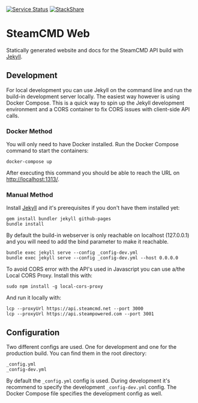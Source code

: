[![Service Status](https://img.shields.io/static/v1?label=service&message=status&color=blue)](https://status.steamcmd.net)
[![StackShare](http://img.shields.io/badge/tech-stack-blue.svg?style=flat)](https://stackshare.io/jona/steamcmd-web)

# SteamCMD Web

Statically generated website and docs for the SteamCMD API build with [Jekyll](https://jekyllrb.com).

## Development

For local development you can use Jekyll on the command line and run the build-in development server locally. The easiest way however is using Docker Compose. This is a quick way to spin up the Jekyll development environment and a CORS container to fix CORS issues with client-side API calls.

### Docker Method

You will only need to have Docker installed. Run the Docker Compose command to start the containers:
```
docker-compose up
```
After executing this command you should be able to reach the URL on [http://localhost:1313/](http://localhost:1313/).

### Manual Method

Install [Jekyll](https://jekyllrb.com) and it's prerequisites if you don't have them installed yet:
```
gem install bundler jekyll github-pages
bundle install
```
By default the build-in webserver is only reachable on localhost (127.0.0.1) and you will need to add the bind parameter to make it reachable.
```
bundle exec jekyll serve --config _config-dev.yml
bundle exec jekyll serve --config _config-dev.yml --host 0.0.0.0
```
To avoid CORS error with the API's used in Javascript you can use a/the Local CORS Proxy. Install this with:
```
sudo npm install -g local-cors-proxy
```
And run it locally with:
```
lcp --proxyUrl https://api.steamcmd.net --port 3000
lcp --proxyUrl https://api.steampowered.com --port 3001
```

## Configuration

Two different configs are used. One for development and one for the production build. You can find them in the root directory:
```
_config.yml
_config-dev.yml
```
By default the `_config.yml` config is used. During development it's recommend to specify the development `_config-dev.yml` config. The Docker Compose file specifies the development config as well.
